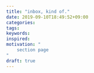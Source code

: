 ```yaml
---
title: "inbox, kind of."
date: 2019-09-10T18:49:52+09:00
categories:
tags:
keywords:
inspired:
motivation: "
    section page
"
draft: true
---
```


